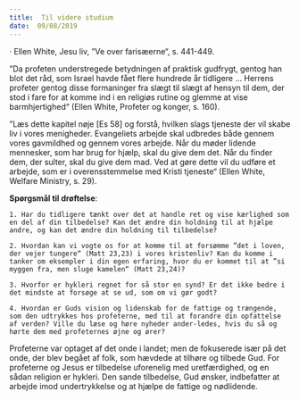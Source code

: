 ```yaml
---
title:  Til videre studium
date:  09/08/2019
---
```


· Ellen White, Jesu liv, ”Ve over farisæerne“, s. 441-449.

”Da profeten understregede betydningen af praktisk gudfrygt, gentog han blot det råd, som Israel havde fået flere hundrede år tidligere … Herrens profeter gentog disse formaninger fra slægt til slægt af hensyn til dem, der stod i fare for at komme ind i en religiøs rutine og glemme at vise barmhjertighed“ (Ellen White, Profeter og konger, s. 160).

”Læs dette kapitel nøje [Es 58] og forstå, hvilken slags tjeneste der vil skabe liv i vores menigheder. Evangeliets arbejde skal udbredes både gennem vores gavmildhed og gennem vores arbejde. Når du møder lidende mennesker, som har brug for hjælp, skal du give dem det. Når du finder dem, der sulter, skal du give dem mad. Ved at gøre dette vil du udføre et arbejde, som er i overensstemmelse med Kristi tjeneste“ (Ellen White, Welfare Ministry, s. 29).

**Spørgsmål til drøftelse**:

`1.	Har du tidligere tænkt over det at handle ret og vise kærlighed som en del af din tilbedelse? Kan det ændre din holdning til at hjælpe andre, og kan det ændre din holdning til tilbedelse?`

`2.	Hvordan kan vi vogte os for at komme til at forsømme ”det i loven, der vejer tungere“ (Matt 23,23) i vores kristenliv? Kan du komme i tanker om eksempler i din egen erfaring, hvor du er kommet til at ”si myggen fra, men sluge kamelen“ (Matt 23,24)?`

`3.	Hvorfor er hykleri regnet for så stor en synd? Er det ikke bedre i det mindste at forsøge at se ud, som om vi gør godt?`

`4.	Hvordan er Guds vision og lidenskab for de fattige og trængende, som den udtrykkes hos profeterne, med til at forandre din opfattelse af verden? Ville du læse og høre nyheder ander-ledes, hvis du så og hørte dem med profeternes øjne og ører?`

Profeterne var optaget af det onde i landet; men de fokuserede især på det onde, der blev begået af folk, som hævdede at tilhøre og tilbede Gud. For profeterne og Jesus er tilbedelse uforenelig med uretfærdighed, og en sådan religion er hykleri. Den sande tilbedelse, Gud ønsker, indbefatter at arbejde imod undertrykkelse og at hjælpe de fattige og nødlidende.